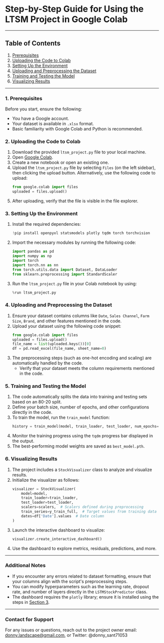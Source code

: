 # Step-by-Step Guide for Using the LTSM Project in Google Colab
---

## Table of Contents
1. [Prerequisites](#prerequisites)
2. [Uploading the Code to Colab](#uploading-the-code-to-colab)
3. [Setting Up the Environment](#setting-up-the-environment)
4. [Uploading and Preprocessing the Dataset](#uploading-and-preprocessing-the-dataset)
5. [Training and Testing the Model](#training-and-testing-the-model)
6. [Visualizing Results](#visualizing-results)

---

### 1. Prerequisites

Before you start, ensure the following:
- You have a Google account.
- Your dataset is available in `.xlsx` format.
- Basic familiarity with Google Colab and Python is recommended.

### 2. Uploading the Code to Colab

1. Download the provided `ltsm_project.py` file to your local machine.
2. Open [Google Colab](https://colab.research.google.com/).
3. Create a new notebook or open an existing one.
4. Upload the `ltsm_project.py` file by selecting `Files` (on the left sidebar), then clicking the upload button. Alternatively, use the following code to upload:
   ```python
   from google.colab import files
   uploaded = files.upload()
   ```
5. After uploading, verify that the file is visible in the file explorer.

### 3. Setting Up the Environment

1. Install the required dependencies:
   ```python
   !pip install openpyxl statsmodels plotly tqdm torch torchvision
   ```
2. Import the necessary modules by running the following code:
   ```python
   import pandas as pd
   import numpy as np
   import torch
   import torch.nn as nn
   from torch.utils.data import Dataset, DataLoader
   from sklearn.preprocessing import StandardScaler
   ```
3. Run the `ltsm_project.py` file in your Colab notebook by using:
   ```python
   %run ltsm_project.py
   ```

### 4. Uploading and Preprocessing the Dataset

1. Ensure your dataset contains columns like `Date`, `Sales Channel`, `Farm Size`, `Brand`, and other features mentioned in the code.
2. Upload your dataset using the following code snippet:
   ```python
   from google.colab import files
   uploaded = files.upload()
   file_name = list(uploaded.keys())[0]
   df = pd.read_excel(file_name, sheet_name=0)
   ```
3. The preprocessing steps (such as one-hot encoding and scaling) are automatically handled by the code.
   - Verify that your dataset meets the column requirements mentioned in the code.

### 5. Training and Testing the Model

1. The code automatically splits the data into training and testing sets based on an 80-20 split.
2. Define your batch size, number of epochs, and other configurations directly in the code.
3. To train the model, run the `train_model` function:
   ```python
   history = train_model(model, train_loader, test_loader, num_epochs=200)
   ```
4. Monitor the training progress using the `tqdm` progress bar displayed in the output.
5. The best-performing model weights are saved as `best_model.pth`.

### 6. Visualizing Results

1. The project includes a `StockVisualizer` class to analyze and visualize results.
2. Initialize the visualizer as follows:
   ```python
   visualizer = StockVisualizer(
       model=model,
       train_loader=train_loader,
       test_loader=test_loader,
       scalers=scalers,  # Scalers defined during preprocessing
       train_series=y_train_full,  # Target values from training data
       dates=df['Date'].values  # Date column
   )
   ```
3. Launch the interactive dashboard to visualize:
   ```python
   visualizer.create_interactive_dashboard()
   ```
4. Use the dashboard to explore metrics, residuals, predictions, and more.

---

### Additional Notes

- If you encounter any errors related to dataset formatting, ensure that your columns align with the script's preprocessing steps.
- You can modify hyperparameters such as the learning rate, dropout rate, and number of layers directly in the `LSTMStockPredictor` class.
- The dashboard requires the `plotly` library; ensure it is installed using the steps in [Section 3](#setting-up-the-environment).

---

### Contact for Support
For any issues or questions, reach out to the project owner email: donny.landscape@gmail.com, or Twitter: @donny_sant71053


